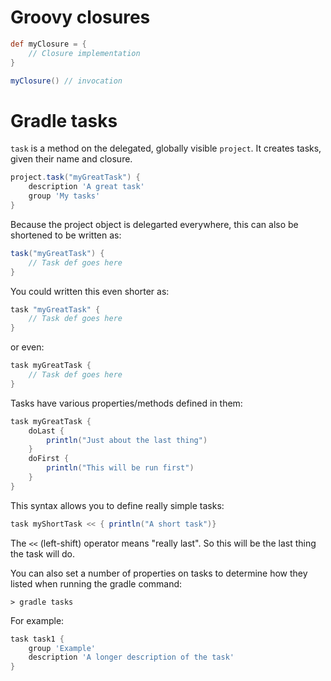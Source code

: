 # Groovy closures

```groovy
def myClosure = {
    // Closure implementation
}

myClosure() // invocation
```

# Gradle tasks

`task` is a method on the delegated, globally visible `project`. It creates tasks, given their name and closure.

```groovy
project.task("myGreatTask") {
    description 'A great task'
    group 'My tasks'
}
```

Because the project object is delegarted everywhere, this can also be shortened to be written as:

```groovy
task("myGreatTask") {
    // Task def goes here
}
```

You could written this even shorter as: 

```groovy
task "myGreatTask" {
    // Task def goes here
}
```

or even: 

```groovy 
task myGreatTask {
    // Task def goes here
}
```

Tasks have various properties/methods defined in them:

```groovy
task myGreatTask {
    doLast {
        println("Just about the last thing")
    }
    doFirst {
        println("This will be run first")
    }
}
```

This syntax allows you to define really simple tasks:

```groovy
task myShortTask << { println("A short task")}
```

The `<<` (left-shift) operator means "really last". So this will be the last thing the task will do.

You can also set a number of properties on tasks to determine how they listed when running the gradle command:
```
> gradle tasks
```

For example:
```groovy
task task1 {
    group 'Example'
    description 'A longer description of the task'
}
```